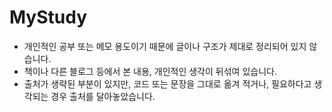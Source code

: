 # MyStudy

- 개인적인 공부 또는 메모 용도이기 때문에 글이나 구조가 제대로 정리되어 있지 않습니다. 
- 책이나 다른 블로그 등에서 본 내용, 개인적인 생각이 뒤섞여 있습니다.
- 출처가 생략된 부분이 있지만, 코드 또는 문장을 그대로 옮겨 적거나, 필요하다고 생각되는 경우 출처를 달아놓았습니다. 
